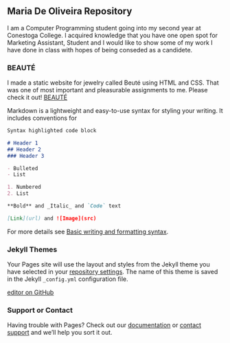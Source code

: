 ##  Maria De Oliveira Repository 

I am a Computer Programming student going into my second year at Conestoga College. I acquired knowledge that you have one open spot for Marketing Assistant, Student  and I would like to show some of my work I have done in class with hopes of being conseded as a candidete.    


### BEAUTÉ

I made a static website for jewelry called Beuté using HTML and CSS. That was one of most important and pleasurable assignments to me. Please check it out! [BEAUTÉ]( https://mariawaleskaoliver.github.io/Awesomeflorists/)


Markdown is a lightweight and easy-to-use syntax for styling your writing. It includes conventions for

```markdown
Syntax highlighted code block

# Header 1
## Header 2
### Header 3

- Bulleted
- List

1. Numbered
2. List

**Bold** and _Italic_ and `Code` text

[Link](url) and ![Image](src)
```

For more details see [Basic writing and formatting syntax](https://docs.github.com/en/github/writing-on-github/getting-started-with-writing-and-formatting-on-github/basic-writing-and-formatting-syntax).

### Jekyll Themes

Your Pages site will use the layout and styles from the Jekyll theme you have selected in your [repository settings](https://github.com/MariaWaleskaOliver/SkylineRepository-/settings/pages). The name of this theme is saved in the Jekyll `_config.yml` configuration file.

[editor on GitHub](https://github.com/MariaWaleskaOliver/SkylineRepository-/edit/gh-pages/index.md) 

### Support or Contact

Having trouble with Pages? Check out our [documentation](https://docs.github.com/categories/github-pages-basics/) or [contact support](https://support.github.com/contact) and we’ll help you sort it out.
